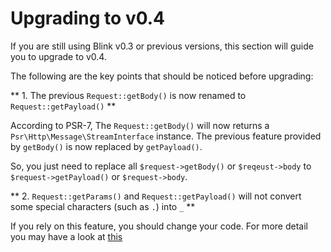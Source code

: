 # Upgrading to v0.4

If you are still using Blink v0.3 or previous versions, this section will guide you to upgrade to v0.4.

The following are the key points that should be noticed before upgrading:

** 1. The previous `Request::getBody()` is now renamed to `Request::getPayload()` **

According to PSR-7, The `Request::getBody()` will now returns a `Psr\Http\Message\StreamInterface` instance. The previous
feature provided by `getBody()` is now replaced by `getPayload()`. 

So, you just need to replace all `$request->getBody()` or `$reqeust->body` to `$request->getPayload()` or `$request->body`.
 

** 2. `Request::getParams()` and `Request::getPayload()` will not convert some special characters (such as `.`) into `_` **

If you rely on this feature, you should change your code. For more detail you may have a look at [this](https://stackoverflow.com/questions/68651/get-php-to-stop-replacing-characters-in-get-or-post-arrays)

